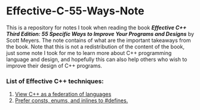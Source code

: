 # Effective-C-55-Ways-Note
This is a repository for notes I took when reading the book ***Effective C++ Third Edition: 55 Specific Ways to Improve Your Programs and Designs*** by Scott Meyers. The note contains of what are the important takeaways from the book. Note that this is not a redistribution of the content of the book, just some note I took for me to learn more about C++ programming language and design, and hopefully this can also help others who wish to improve their design of C++ programs.

### List of Effective C++ techniques: 
1. [View C++ as a federation of languages](https://github.com/sliu-trinity/Effective-Cpp-55-Ways-Note/blob/master/item1.md)
2. [Prefer consts, enums, and inlines to #defines.](https://github.com/sliu-trinity/Effective-Cpp-55-Ways-Note/blob/master/item2.md)
